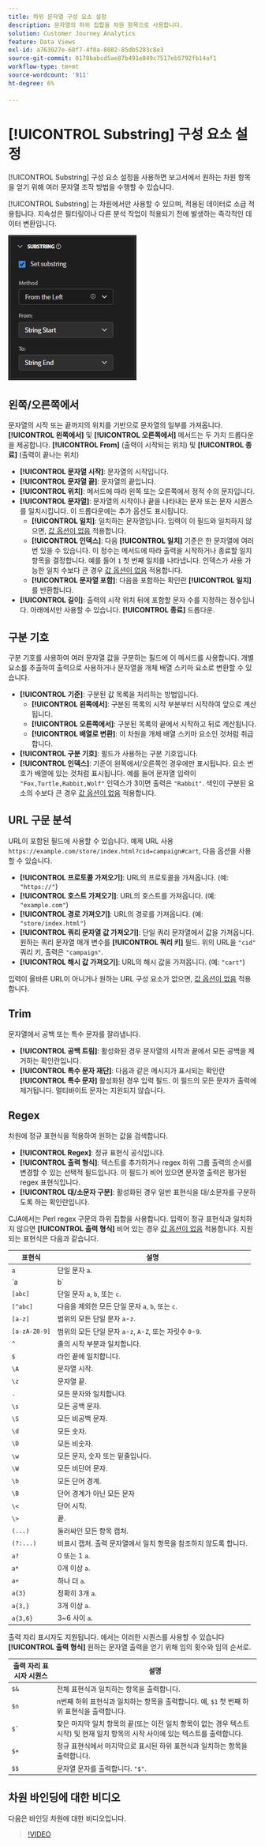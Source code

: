 ```yaml
---
title: 하위 문자열 구성 요소 설정
description: 문자열의 하위 집합을 차원 항목으로 사용합니다.
solution: Customer Journey Analytics
feature: Data Views
exl-id: a763027e-68f7-4f0a-8082-85db5283c8e3
source-git-commit: 0178babcd5ae87b491e849c7517eb5792fb14af1
workflow-type: tm+mt
source-wordcount: '911'
ht-degree: 6%

---
```


# [!UICONTROL Substring] 구성 요소 설정

[!UICONTROL Substring] 구성 요소 설정을 사용하면 보고서에서 원하는 차원 항목을 얻기 위해 여러 문자열 조작 방법을 수행할 수 있습니다.

[!UICONTROL Substring] 는 차원에서만 사용할 수 있으며, 적용된 데이터로 소급 적용됩니다. 지속성은 필터링이나 다른 분석 작업이 적용되기 전에 발생하는 즉각적인 데이터 변환입니다.

![하위 문자열 설정](../assets/substring-settings.png)

## 왼쪽/오른쪽에서

문자열의 시작 또는 끝까지의 위치를 기반으로 문자열의 일부를 가져옵니다. **[!UICONTROL 왼쪽에서]** 및 **[!UICONTROL 오른쪽에서]** 메서드는 두 가지 드롭다운을 제공합니다. **[!UICONTROL From]** (출력이 시작되는 위치) 및 **[!UICONTROL 종료]** (출력이 끝나는 위치)

* **[!UICONTROL 문자열 시작]**: 문자열의 시작입니다.
* **[!UICONTROL 문자열 끝]**: 문자열의 끝입니다.
* **[!UICONTROL 위치]**: 메서드에 따라 왼쪽 또는 오른쪽에서 정적 수의 문자입니다.
* **[!UICONTROL 문자열]**: 문자열의 시작이나 끝을 나타내는 문자 또는 문자 시퀀스를 일치시킵니다. 이 드롭다운에는 추가 옵션도 표시됩니다.
   * **[!UICONTROL 일치]**: 일치하는 문자열입니다. 입력이 이 필드와 일치하지 않으면, [값 옵션이 없음](no-value-options.md) 적용합니다.
   * **[!UICONTROL 인덱스]**: 다음 **[!UICONTROL 일치]** 기준은 한 문자열에 여러 번 있을 수 있습니다. 이 정수는 메서드에 따라 출력을 시작하거나 종료할 일치 항목을 결정합니다. 예를 들어 `1` 첫 번째 일치를 나타냅니다. 인덱스가 사용 가능한 일치 수보다 큰 경우 [값 옵션이 없음](no-value-options.md) 적용합니다.
   * **[!UICONTROL 문자열 포함]**: 다음을 포함하는 확인란 **[!UICONTROL 일치]** 를 반환합니다.
* **[!UICONTROL 길이]**: 출력의 시작 위치 뒤에 포함할 문자 수를 지정하는 정수입니다. 아래에서만 사용할 수 있습니다. **[!UICONTROL 종료]** 드롭다운.

## 구분 기호

구분 기호를 사용하여 여러 문자열 값을 구분하는 필드에 이 메서드를 사용합니다. 개별 요소를 추출하여 출력으로 사용하거나 문자열을 개체 배열 스키마 요소로 변환할 수 있습니다.

* **[!UICONTROL 기준]**: 구분된 값 목록을 처리하는 방법입니다.
   * **[!UICONTROL 왼쪽에서]**: 구분된 목록의 시작 부분부터 시작하여 앞으로 계산됩니다.
   * **[!UICONTROL 오른쪽에서]**: 구분된 목록의 끝에서 시작하고 뒤로 계산됩니다.
   * **[!UICONTROL 배열로 변환]**: 이 차원을 개체 배열 스키마 요소인 것처럼 취급합니다.
* **[!UICONTROL 구분 기호]**: 필드가 사용하는 구분 기호입니다.
* **[!UICONTROL 인덱스]**: 기준이 왼쪽에서/오른쪽인 경우에만 표시됩니다. 요소 번호가 배열에 있는 것처럼 표시됩니다. 예를 들어 문자열 입력이 `"Fox,Turtle,Rabbit,Wolf"` 인덱스가 3이면 출력은 `"Rabbit"`. 색인이 구분된 요소의 수보다 큰 경우 [값 옵션이 없음](no-value-options.md) 적용합니다.

## URL 구문 분석

URL이 포함된 필드에 사용할 수 있습니다. 예제 URL 사용 `https://example.com/store/index.html?cid=campaign#cart`, 다음 옵션을 사용할 수 있습니다.

* **[!UICONTROL 프로토콜 가져오기]**: URL의 프로토콜을 가져옵니다. (예: `"https://"`)
* **[!UICONTROL 호스트 가져오기]**: URL의 호스트를 가져옵니다. (예: `"example.com"`)
* **[!UICONTROL 경로 가져오기]**: URL의 경로를 가져옵니다. (예: `"store/index.html"`)
* **[!UICONTROL 쿼리 문자열 값 가져오기]**: 단일 쿼리 문자열에서 값을 가져옵니다. 원하는 쿼리 문자열 매개 변수를 **[!UICONTROL 쿼리 키]** 필드. 위의 URL을 `"cid"` 쿼리 키, 출력은 `"campaign"`.
* **[!UICONTROL 해시 값 가져오기]**: URL의 해시 값을 가져옵니다. (예: `"cart"`)

입력이 올바른 URL이 아니거나 원하는 URL 구성 요소가 없으면, [값 옵션이 없음](no-value-options.md) 적용합니다.

## Trim

문자열에서 공백 또는 특수 문자를 잘라냅니다.

* **[!UICONTROL 공백 트림]**: 활성화된 경우 문자열의 시작과 끝에서 모든 공백을 제거하는 확인란입니다.
* **[!UICONTROL 특수 문자 재단]**: 다음과 같은 메시지가 표시되는 확인란 **[!UICONTROL 특수 문자]** 활성화된 경우 입력 필드. 이 필드의 모든 문자가 출력에 제거됩니다. 멀티바이트 문자는 지원되지 않습니다.

## Regex

차원에 정규 표현식을 적용하여 원하는 값을 검색합니다.

* **[!UICONTROL Regex]**: 정규 표현식 공식입니다.
* **[!UICONTROL 출력 형식]**: 텍스트를 추가하거나 regex 하위 그룹 출력의 순서를 변경할 수 있는 선택적 필드입니다. 이 필드가 비어 있으면 문자열 출력은 평가된 regex 표현식입니다.
* **[!UICONTROL 대/소문자 구분]**: 활성화된 경우 일반 표현식을 대/소문자를 구분하도록 하는 확인란입니다.

CJA에서는 Perl regex 구문의 하위 집합을 사용합니다. 입력이 정규 표현식과 일치하지 않으면 **[!UICONTROL 출력 형식]** 비어 있는 경우 [값 옵션이 없음](no-value-options.md) 적용합니다. 지원되는 표현식은 다음과 같습니다.

| 표현식 | 설명 |
| --- | --- |
| `a` | 단일 문자 `a`. |
| `a|b` | 단일 문자 `a` 또는 `b`. |
| `[abc]` | 단일 문자 `a`, `b`, 또는 `c`. |
| `[^abc]` | 다음을 제외한 모든 단일 문자 `a`, `b`, 또는 `c`. |
| `[a-z]` | 범위의 모든 단일 문자 `a`-`z`. |
| `[a-zA-Z0-9]` | 범위의 모든 단일 문자 `a`-`z`, `A`-`Z`, 또는 자릿수 `0`-`9`. |
| `^` | 줄의 시작 부분과 일치합니다. |
| `$` | 라인 끝에 일치합니다. |
| `\A` | 문자열 시작. |
| `\z` | 문자열 끝. |
| `.` | 모든 문자와 일치합니다. |
| `\s` | 모든 공백 문자. |
| `\S` | 모든 비공백 문자. |
| `\d` | 모든 숫자. |
| `\D` | 모든 비숫자. |
| `\w` | 모든 문자, 숫자 또는 밑줄입니다. |
| `\W` | 모든 비단어 문자. |
| `\b` | 모든 단어 경계. |
| `\B` | 단어 경계가 아닌 모든 문자 |
| `\<` | 단어 시작. |
| `\>` | 끝. |
| `(...)` | 둘러싸인 모든 항목 캡처. |
| `(?:...)` | 비표시 캡처. 출력 문자열에서 일치 항목을 참조하지 않도록 합니다. |
| `a?` | 0 또는 1 `a`. |
| `a*` | 0개 이상 `a`. |
| `a+` | 하나 더 `a`. |
| `a{3}` | 정확히 3개 `a`. |
| `a{3,}` | 3개 이상 `a`. |
| `a{3,6}` | 3~6 사이 `a`. |

출력 자리 표시자도 지원됩니다. 에서는 이러한 시퀀스를 사용할 수 있습니다 **[!UICONTROL 출력 형식]** 원하는 문자열 출력을 얻기 위해 임의 횟수와 임의 순서로.

| 출력 자리 표시자 시퀀스 | 설명 |
| --- | --- |
| `$&` | 전체 표현식과 일치하는 항목을 출력합니다. |
| `$n` | n번째 하위 표현식과 일치하는 항목을 출력합니다. 예, `$1` 첫 번째 하위 표현식을 출력합니다. |
| ``$` `` | 찾은 마지막 일치 항목의 끝(또는 이전 일치 항목이 없는 경우 텍스트 시작) 및 현재 일치 항목의 시작 사이에 있는 텍스트를 출력합니다. |
| `$+` | 정규 표현식에서 마지막으로 표시된 하위 표현식과 일치하는 항목을 출력합니다. |
| `$$` | 문자열 문자를 출력합니다. `"$"`. |

## 차원 바인딩에 대한 비디오

다음은 바인딩 차원에 대한 비디오입니다.

>[!VIDEO](https://video.tv.adobe.com/v/342694/?quality=12)
